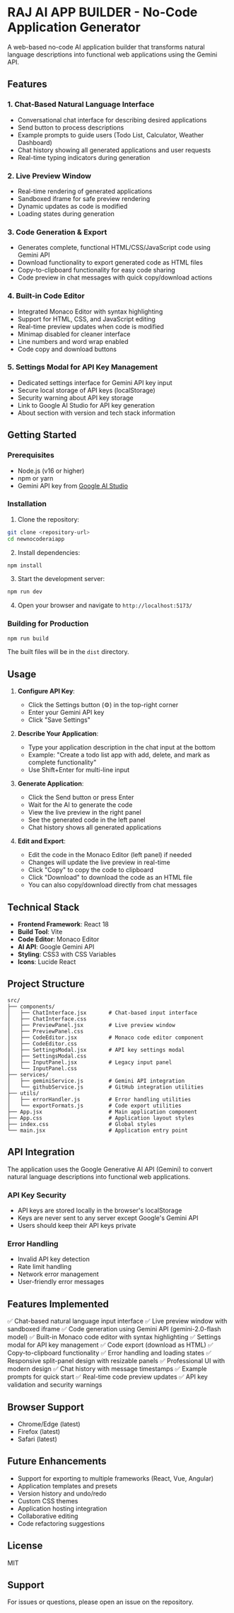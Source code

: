 # RAJ AI APP BUILDER - No-Code Application Generator

A web-based no-code AI application builder that transforms natural language descriptions into functional web applications using the Gemini API.

## Features

### 1. **Chat-Based Natural Language Interface**
- Conversational chat interface for describing desired applications
- Send button to process descriptions
- Example prompts to guide users (Todo List, Calculator, Weather Dashboard)
- Chat history showing all generated applications and user requests
- Real-time typing indicators during generation

### 2. **Live Preview Window**
- Real-time rendering of generated applications
- Sandboxed iframe for safe preview rendering
- Dynamic updates as code is modified
- Loading states during generation

### 3. **Code Generation & Export**
- Generates complete, functional HTML/CSS/JavaScript code using Gemini API
- Download functionality to export generated code as HTML files
- Copy-to-clipboard functionality for easy code sharing
- Code preview in chat messages with quick copy/download actions

### 4. **Built-in Code Editor**
- Integrated Monaco Editor with syntax highlighting
- Support for HTML, CSS, and JavaScript editing
- Real-time preview updates when code is modified
- Minimap disabled for cleaner interface
- Line numbers and word wrap enabled
- Code copy and download buttons

### 5. **Settings Modal for API Key Management**
- Dedicated settings interface for Gemini API key input
- Secure local storage of API keys (localStorage)
- Security warning about API key storage
- Link to Google AI Studio for API key generation
- About section with version and tech stack information

## Getting Started

### Prerequisites
- Node.js (v16 or higher)
- npm or yarn
- Gemini API key from [Google AI Studio](https://makersuite.google.com/app/apikey)

### Installation

1. Clone the repository:
```bash
git clone <repository-url>
cd newnocoderaiapp
```

2. Install dependencies:
```bash
npm install
```

3. Start the development server:
```bash
npm run dev
```

4. Open your browser and navigate to `http://localhost:5173/`

### Building for Production

```bash
npm run build
```

The built files will be in the `dist` directory.

## Usage

1. **Configure API Key**:
   - Click the Settings button (⚙️) in the top-right corner
   - Enter your Gemini API key
   - Click "Save Settings"

2. **Describe Your Application**:
   - Type your application description in the chat input at the bottom
   - Example: "Create a todo list app with add, delete, and mark as complete functionality"
   - Use Shift+Enter for multi-line input

3. **Generate Application**:
   - Click the Send button or press Enter
   - Wait for the AI to generate the code
   - View the live preview in the right panel
   - See the generated code in the left panel
   - Chat history shows all generated applications

4. **Edit and Export**:
   - Edit the code in the Monaco Editor (left panel) if needed
   - Changes will update the live preview in real-time
   - Click "Copy" to copy the code to clipboard
   - Click "Download" to download the code as an HTML file
   - You can also copy/download directly from chat messages

## Technical Stack

- **Frontend Framework**: React 18
- **Build Tool**: Vite
- **Code Editor**: Monaco Editor
- **AI API**: Google Gemini API
- **Styling**: CSS3 with CSS Variables
- **Icons**: Lucide React

## Project Structure

```
src/
├── components/
│   ├── ChatInterface.jsx       # Chat-based input interface
│   ├── ChatInterface.css
│   ├── PreviewPanel.jsx        # Live preview window
│   ├── PreviewPanel.css
│   ├── CodeEditor.jsx          # Monaco code editor component
│   ├── CodeEditor.css
│   ├── SettingsModal.jsx       # API key settings modal
│   ├── SettingsModal.css
│   ├── InputPanel.jsx          # Legacy input panel
│   └── InputPanel.css
├── services/
│   ├── geminiService.js        # Gemini API integration
│   └── githubService.js        # GitHub integration utilities
├── utils/
│   ├── errorHandler.js         # Error handling utilities
│   └── exportFormats.js        # Code export utilities
├── App.jsx                     # Main application component
├── App.css                     # Application layout styles
├── index.css                   # Global styles
└── main.jsx                    # Application entry point
```

## API Integration

The application uses the Google Generative AI API (Gemini) to convert natural language descriptions into functional web applications.

### API Key Security
- API keys are stored locally in the browser's localStorage
- Keys are never sent to any server except Google's Gemini API
- Users should keep their API keys private

### Error Handling
- Invalid API key detection
- Rate limit handling
- Network error management
- User-friendly error messages

## Features Implemented

✅ Chat-based natural language input interface
✅ Live preview window with sandboxed iframe
✅ Code generation using Gemini API (gemini-2.0-flash model)
✅ Built-in Monaco code editor with syntax highlighting
✅ Settings modal for API key management
✅ Code export (download as HTML)
✅ Copy-to-clipboard functionality
✅ Error handling and loading states
✅ Responsive split-panel design with resizable panels
✅ Professional UI with modern design
✅ Chat history with message timestamps
✅ Example prompts for quick start
✅ Real-time code preview updates
✅ API key validation and security warnings

## Browser Support

- Chrome/Edge (latest)
- Firefox (latest)
- Safari (latest)

## Future Enhancements

- Support for exporting to multiple frameworks (React, Vue, Angular)
- Application templates and presets
- Version history and undo/redo
- Custom CSS themes
- Application hosting integration
- Collaborative editing
- Code refactoring suggestions

## License

MIT

## Support

For issues or questions, please open an issue on the repository.
